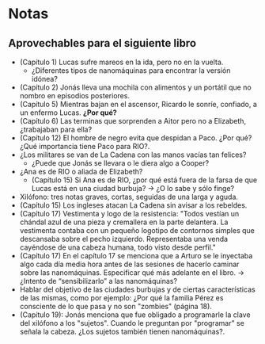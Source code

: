 # Notas

## Aprovechables para el siguiente libro

- (Capítulo 1) Lucas sufre mareos en la ida, pero no en la vuelta.
    - ¿Diferentes tipos de nanomáquinas para encontrar la versión idónea?
- (Capítulo 2) Jonás lleva una mochila con alimentos y un portátil que no nombro en episodios posteriores.
- (Capítulo 5) Mientras bajan en el ascensor, Ricardo le sonríe, confiado, a un enfermo Lucas. **¿Por qué?**
- (Capítulo 6) Las terminas que sorprenden a Aitor pero no a Elizabeth, ¿trabajaban para ella?
- (Capítulo 12) El hombre de negro evita que despidan a Paco. ¿Por qué? ¿Qué importancia tiene Paco para RIO?.
- ¿Los militares se van de La Cadena con las manos vacías tan felices?
    - ¿Puede que Jonás se llevara o le diera algo a Cooper?
- ¿Ana es de RIO o aliada de Elizabeth?
    - (Capítulo 15) Si Ana es de RIO, ¿por qué está fuera de la farsa de que Lucas está en una ciudad burbuja? → ¿O lo sabe y sólo finge?
- Xilófono: tres notas graves, cortas, seguidas de una larga y aguda.
- (Capítulo 15) Los ingleses atacan La Cadena sin avisar a los rebeldes.
- (Capítulo 17) Vestimenta y logo de la resistencia: "Todos vestían un chándal azul de una pieza y cremallera en la parte delantera. La vestimenta contaba con un pequeño logotipo de contornos simples que descansaba sobre el pecho izquierdo. Representaba una venda cayéndose de una cabeza humana, todo visto desde perfil."
- (Capítulo 17) En el capítulo 17 se menciona que a Arturo se le inyectaba algo cada día media hora antes de las sesiones de hacerlo caminar sobre las nanomáquinas. Especificar qué más adelante en el libro. → ¿Intento de “sensibilizarlo” a las nanomáquinas?
- Hablar del objetivo de las ciudades burbujas y de ciertas características de las mismas, como por ejemplo: ¿Por qué la familia Pérez es consciente de lo que pasa y no son "zombies" (página 18).
- (Capítulo 19): Jonás menciona que fue obligado a programarle la clave del xilófono a los "sujetos". Cuando le preguntan por "programar" se señala la cabeza. ¿Los sujetos también tienen nanomáquinas?.
